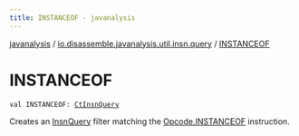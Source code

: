 ```yaml
---
title: INSTANCEOF - javanalysis
---
```


[javanalysis](../index.html) / [io.disassemble.javanalysis.util.insn.query](index.html) / [INSTANCEOF](./-i-n-s-t-a-n-c-e-o-f.html)

# INSTANCEOF

`val INSTANCEOF: `[`CtInsnQuery`](-ct-insn-query/index.html)

Creates an [InsnQuery](-insn-query/index.html) filter matching the [Opcode.INSTANCEOF](#) instruction.

